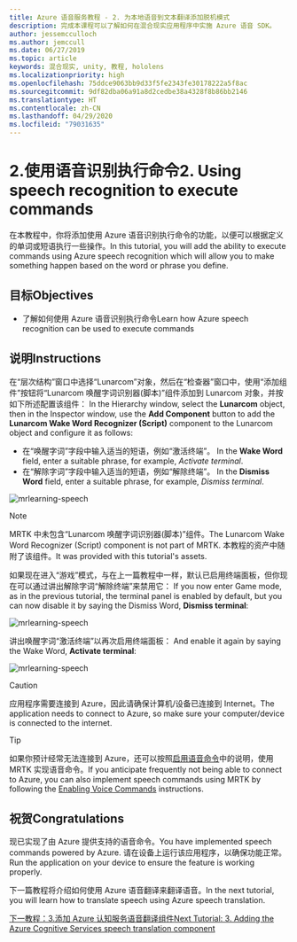```yaml
---
title: Azure 语音服务教程 - 2. 为本地语音到文本翻译添加脱机模式
description: 完成本课程可以了解如何在混合现实应用程序中实施 Azure 语音 SDK。
author: jessemcculloch
ms.author: jemccull
ms.date: 06/27/2019
ms.topic: article
keywords: 混合现实, unity, 教程, hololens
ms.localizationpriority: high
ms.openlocfilehash: 75ddce9063bb9d33f5fe2343fe30178222a5f8ac
ms.sourcegitcommit: 9df82dba06a91a8d2cedbe38a4328f8b86bb2146
ms.translationtype: HT
ms.contentlocale: zh-CN
ms.lasthandoff: 04/29/2020
ms.locfileid: "79031635"
---
```

# <a name="2-using-speech-recognition-to-execute-commands"></a><span data-ttu-id="63f89-105">2.使用语音识别执行命令</span><span class="sxs-lookup"><span data-stu-id="63f89-105">2. Using speech recognition to execute commands</span></span>

<span data-ttu-id="63f89-106">在本教程中，你将添加使用 Azure 语音识别执行命令的功能，以便可以根据定义的单词或短语执行一些操作。</span><span class="sxs-lookup"><span data-stu-id="63f89-106">In this tutorial, you will add the ability to execute commands using Azure speech recognition which will allow you to make something happen based on the word or phrase you define.</span></span>

## <a name="objectives"></a><span data-ttu-id="63f89-107">目标</span><span class="sxs-lookup"><span data-stu-id="63f89-107">Objectives</span></span>

* <span data-ttu-id="63f89-108">了解如何使用 Azure 语音识别执行命令</span><span class="sxs-lookup"><span data-stu-id="63f89-108">Learn how Azure speech recognition can be used to execute commands</span></span>

## <a name="instructions"></a><span data-ttu-id="63f89-109">说明</span><span class="sxs-lookup"><span data-stu-id="63f89-109">Instructions</span></span>

<span data-ttu-id="63f89-110">在“层次结构”窗口中选择“Lunarcom”对象，然后在“检查器”窗口中，使用“添加组件”按钮将“Lunarcom 唤醒字词识别器(脚本)”组件添加到 Lunarcom 对象，并按如下所述配置该组件：   </span><span class="sxs-lookup"><span data-stu-id="63f89-110">In the Hierarchy window, select the **Lunarcom** object, then in the Inspector window, use the **Add Component** button to add the **Lunarcom Wake Word Recognizer (Script)** component to the Lunarcom object and configure it as follows:</span></span>

* <span data-ttu-id="63f89-111">在“唤醒字词”字段中输入适当的短语，例如“激活终端”。  </span><span class="sxs-lookup"><span data-stu-id="63f89-111">In the **Wake Word** field, enter a suitable phrase, for example, _Activate terminal_.</span></span>
* <span data-ttu-id="63f89-112">在“解除字词”字段中输入适当的短语，例如“解除终端”。  </span><span class="sxs-lookup"><span data-stu-id="63f89-112">In the **Dismiss Word** field, enter a suitable phrase, for example, _Dismiss terminal_.</span></span>

![mrlearning-speech](images/mrlearning-speech/tutorial2-section1-step1-1.png)

> [!NOTE]
> <span data-ttu-id="63f89-114">MRTK 中未包含“Lunarcom 唤醒字词识别器(脚本)”组件。</span><span class="sxs-lookup"><span data-stu-id="63f89-114">The Lunarcom Wake Word Recognizer (Script) component is not part of MRTK.</span></span> <span data-ttu-id="63f89-115">本教程的资产中随附了该组件。</span><span class="sxs-lookup"><span data-stu-id="63f89-115">It was provided with this tutorial's assets.</span></span>

<span data-ttu-id="63f89-116">如果现在进入“游戏”模式，与在上一篇教程中一样，默认已启用终端面板，但你现在可以通过讲出解除字词“解除终端”来禁用它： </span><span class="sxs-lookup"><span data-stu-id="63f89-116">If you now enter Game mode, as in the previous tutorial, the terminal panel is enabled by default, but you can now disable it by saying the Dismiss Word, **Dismiss terminal**:</span></span>

![mrlearning-speech](images/mrlearning-speech/tutorial2-section1-step1-2.png)

<span data-ttu-id="63f89-118">讲出唤醒字词“激活终端”以再次启用终端面板： </span><span class="sxs-lookup"><span data-stu-id="63f89-118">And enable it again by saying the Wake Word, **Activate terminal**:</span></span>

![mrlearning-speech](images/mrlearning-speech/tutorial2-section1-step1-3.png)

> [!CAUTION]
> <span data-ttu-id="63f89-120">应用程序需要连接到 Azure，因此请确保计算机/设备已连接到 Internet。</span><span class="sxs-lookup"><span data-stu-id="63f89-120">The application needs to connect to Azure, so make sure your computer/device is connected to the internet.</span></span>

> [!TIP]
> <span data-ttu-id="63f89-121">如果你预计经常无法连接到 Azure，还可以按照[启用语音命令](mrlearning-base-ch5.md#enabling-voice-commands)中的说明，使用 MRTK 实现语音命令。</span><span class="sxs-lookup"><span data-stu-id="63f89-121">If you anticipate frequently not being able to connect to Azure, you can also implement speech commands using MRTK by following the [Enabling Voice Commands](mrlearning-base-ch5.md#enabling-voice-commands) instructions.</span></span>

## <a name="congratulations"></a><span data-ttu-id="63f89-122">祝贺</span><span class="sxs-lookup"><span data-stu-id="63f89-122">Congratulations</span></span>

<span data-ttu-id="63f89-123">现已实现了由 Azure 提供支持的语音命令。</span><span class="sxs-lookup"><span data-stu-id="63f89-123">You have implemented speech commands powered by Azure.</span></span> <span data-ttu-id="63f89-124">请在设备上运行该应用程序，以确保功能正常。</span><span class="sxs-lookup"><span data-stu-id="63f89-124">Run the application on your device to ensure the feature is working properly.</span></span>

<span data-ttu-id="63f89-125">下一篇教程将介绍如何使用 Azure 语音翻译来翻译语音。</span><span class="sxs-lookup"><span data-stu-id="63f89-125">In the next tutorial, you will learn how to translate speech using Azure speech translation.</span></span>

[<span data-ttu-id="63f89-126">下一教程：3.添加 Azure 认知服务语音翻译组件</span><span class="sxs-lookup"><span data-stu-id="63f89-126">Next Tutorial: 3. Adding the Azure Cognitive Services speech translation component</span></span>](mrlearning-speechSDK-ch3.md)
